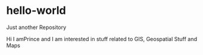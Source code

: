 # hello-world
Just another Repository

Hi
I amPrince and I am interested in stuff related to GIS, Geospatial Stuff and Maps
